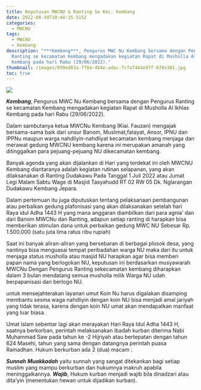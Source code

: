 ```yaml
---
title: Keputusan MWCNU & Ranting Se Kec. Kembang
date: 2022-08-30T10:44:15.515Z
categories:
  - MWCNU
tags:
  - MWCNU
  - Kembang
description: "***Kembang***, Pengurus MWC Nu Kembang bersama dengan Pengurus
  Ranting se kecamatan Kembang mengadakan kegiatan Rapat di Musholla Al Ikhlas
  Kembang pada hari Rabu (29/06/2022)."
thumbnail: /images/899ed83a-ff0a-464e-adac-7cfa7444e97f-678x381.jpg
toc: true
---
```

<!--StartFragment-->

![](/images/899ed83a-ff0a-464e-adac-7cfa7444e97f-678x381.jpg)

***Kembang***, Pengurus MWC Nu Kembang bersama dengan Pengurus Ranting se kecamatan Kembang mengadakan kegiatan Rapat di Musholla Al Ikhlas Kembang pada hari Rabu (29/06/2022).

Dalam sambutanya ketua MWCNu Kembang (Kiai. Fauzan) mengajak bersama-sama baik dari unsur Banom, Muslimat,fatayat, Ansor, IPNU dan IPPNu maupun warga nahdliyin-nahdliyat kecamatan kembang menjaga dan merawat gedung MWCNU kembang karena ini merupakan amanah yang ditinggalkan para pejuang-pejuang NU dikecamatan kembang.

Banyak agenda yang akan dijalankan di Hari yang terdekat ini oleh MWCNU Kembang diantaranya adalah kegiatan rutinan selapanan, yang akan dilaksanakan di Ranting Dudakawu Pada Tanggal 1 Juli 2022 atau Jumat Legi Malam Sabtu Wage di Masjid Tasyahudd RT 02 RW 05 Dk. Nglarangan Dudakawu Kembang Jepara.

Dalam pertemuan itu juga diputuskan tentang pelaksanaan pembangunan atau perbaikan gedung plafonisasi yang akan dilaksanakan setelah hari Raya idul Adha 1443 H yang mana anggaran diambilkan dari para agnia’ dan dari Banom MWCNu dan Ranting, adapun setiap ranting di harapkan bisa memberikan stimulan dana untuk perbaikan gedung MWC NU Sebesar Rp. 1.500.000 (satu juta lima ratus ribu rupiah)

Saat ini banyak aliran-aliran yang bersebaran di berbagai plosok desa, yang nantinya bisa menguasai tempat peribadahan warga NU maka dari itu untuk menjaga status musholla atau masjid NU harapkan agar bisa memberi papan nama yang berlogokan NU, keputusan ini berdasarkan musyawarah MWCNu Dengan Pengurus Ranting sekecamatan kembang diharapkan dalam 3 bulan mendatang semua musholla milik Warga NU udah berpapanisasi dan berlogo NU.

untuk mensejahterakan layanan umut Koin Nu harus digalakan disamping membantu sesma waga nahdliyin dengan koin NU bisa menjadi amal jariyah yang tidak terasa, karena dengan koin NU umat akan mendapatkan manfaat yang luar biasa.

Umat islam sebentar lagi akan merayakan Hari Raya Idul Adha 1443 H, saatnya berkorban, perintah melaksanakan ibadah kurban diterima Nabi Muhammad Saw pada tahun ke -2 Hijriyah atau bertepatan dengan tahun 624 Masehi, tahun yang sama dengan datangnya perintah puasa Ramadhan. Hukum berkurban ada 2 (dua) macam :

***Sunnah** **Muakkadah*** yaitu sunnah yang sangat ditekankan bagi setiap muslim yang mampu berkurban dan hukumnya makruh apabila meninggalkannya. ***Wajib***, Hukum kurban menjadi wajib bila dinadzari atau dita’yin (menentukan hewan untuk dijadikan kurban).

<!--EndFragment-->